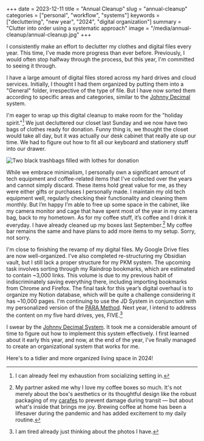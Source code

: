 +++
date = 2023-12-11
title = "Annual Cleanup"
slug = "annual-cleanup"
categories = ["personal", "workflow", "systems"]
keywords = ["decluttering", "new year", "2024", "digital organization"]
summary = "Clutter into order using a systematic approach"
image = "/media/annual-cleanup/annual-cleanup.jpg"
+++

I consistently make an effort to declutter my clothes and digital files every year. This time, I've made more progress than ever before. Previously, I would often stop halfway through the process, but this year, I'm committed to seeing it through.

I have a large amount of digital files stored across my hard drives and cloud services. Initially, I thought I had them organized by putting them into a "General" folder, irrespective of the type of file. But I have now sorted them according to specific areas and categories, similar to the [Johnny Decimal](https://johnnydecimal.com/?ref=krabf.com) system.

I'm eager to wrap up this digital cleanup to make room for the "holiday spirit."[^1] We just decluttered our closet last Sunday and we now have two bags of clothes ready for donation. Funny thing is, we thought the closet would take all day, but it was actually our desk cabinet that really ate up our time. We had to figure out how to fit all our keyboard and stationery stuff into our drawer.

![Two black trashbags filled with lothes for donation](/media/annual-cleanup/clothes-for-donation.jpg "Clothes for donation. One batch will be taken to my hometown. While the other will go to a nearby donation drive (their container can't fit boxes so we're using these instead.)")

While we embrace minimalism, I personally own a significant amount of tech equipment and coffee-related items that I've collected over the years and cannot simply discard. These items hold great value for me, as they were either gifts or purchases I personally made. I maintain my old tech equipment well, regularly checking their functionality and cleaning them monthly. But I’m happy I’m able to free up some space in the cabinet, like my camera monitor and cage that have spent most of the year in my camera bag, back to my hometown. As for my coffee stuff, it’s coffee and I drink it everyday. I have already cleaned up my boxes last September.[^2] My coffee bar remains the same and have plans to add more items to my setup. Sorry, not sorry.

I'm close to finishing the revamp of my digital files. My Google Drive files are now well-organized. I've also completed re-structuring my Obsidian vault, but I still lack a proper structure for my PKM system. The upcoming task involves sorting through my Raindrop bookmarks, which are estimated to contain ~3,000 links. This volume is due to my previous habit of indiscriminately saving everything there, including importing bookmarks from Chrome and Firefox. The final task for this year’s digital overhaul is to organize my Notion database, which will be quite a challenge considering it has ~10,000 pages. I'm continuing to use the JD System in conjunction with my personalized version of the [PARA Method](https://fortelabs.com/blog/para/?ref=krabf.com). Next year, I intend to address the content on my five hard drives, yes, FIVE.[^3]

I swear by the [Johnny Decimal System](https://johnnydecimal.com/?ref=krabf.com). It took me a considerable amount of time to figure out how to implement this system effectively. I first learned about it early this year, and now, at the end of the year, I've finally managed to create an organizational system that works for me.

Here's to a tidier and more organized living space in 2024!


[^1]: I can already feel my exhaustion from socializing setting in.
[^2]: My partner asked me why I love my coffee boxes so much. It's not merely about the box's aesthetics or its thoughtful design like the robust packaging of my [carafes](<https://en.wikipedia.org/wiki/Carafe#:~:text=A%20carafe%20(%2Fk%C9%99%CB%88,as%20carafes%20in%20American%20English.>) to prevent damage during transit — but about what's inside that brings me joy. Brewing coffee at home has been a lifesaver during the pandemic and has added excitement to my daily routine.
[^3]: I am tired already just thinking about the photos I have.